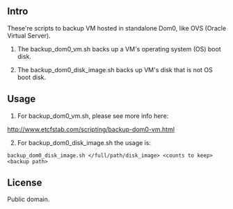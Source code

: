 Intro
------

These're scripts to backup VM hosted in standalone Dom0, like OVS (Oracle Virtual Server).

1. The backup_dom0_vm.sh backs up a VM's operating system (OS) boot disk. 

2. The backup_dom0_disk_image.sh backs up VM's disk that is not OS boot disk. 

Usage
-------

1. For backup_dom0_vm.sh, please see more info here: 

http://www.etcfstab.com/scripting/backup-dom0-vm.html

2. For backup_dom0_disk_image.sh the usage is:

```
backup_dom0_disk_image.sh </full/path/disk_image> <counts to keep> <backup path>
```

License
--------
Public domain. 
